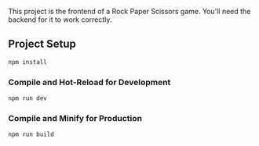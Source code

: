This project is the frontend of a Rock Paper Scissors game. You'll need the backend for it to work correctly.

## Project Setup

```sh
npm install
```

### Compile and Hot-Reload for Development

```sh
npm run dev
```

### Compile and Minify for Production

```sh
npm run build
```
